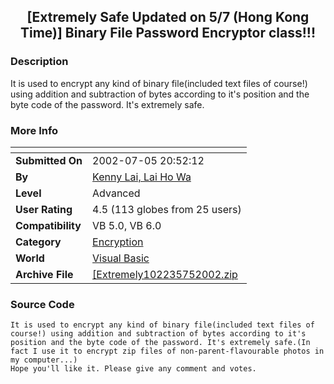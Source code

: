 ﻿<div align="center">

## \[Extremely Safe Updated on 5/7 \(Hong Kong Time\)\] Binary File Password Encryptor class\!\!\!


</div>

### Description

It is used to encrypt any kind of binary file(included text files of course!) using addition and subtraction of bytes according to it's position and the byte code of the password. It's extremely safe.
 
### More Info
 


<span>             |<span>
---                |---
**Submitted On**   |2002-07-05 20:52:12
**By**             |[Kenny Lai, Lai Ho Wa](https://github.com/Planet-Source-Code/PSCIndex/blob/master/ByAuthor/kenny-lai-lai-ho-wa.md)
**Level**          |Advanced
**User Rating**    |4.5 (113 globes from 25 users)
**Compatibility**  |VB 5\.0, VB 6\.0
**Category**       |[Encryption](https://github.com/Planet-Source-Code/PSCIndex/blob/master/ByCategory/encryption__1-48.md)
**World**          |[Visual Basic](https://github.com/Planet-Source-Code/PSCIndex/blob/master/ByWorld/visual-basic.md)
**Archive File**   |[\[Extremely102235752002\.zip](https://github.com/Planet-Source-Code/kenny-lai-lai-ho-wa-extremely-safe-updated-on-5-7-hong-kong-time-binary-file-password-encr__1-36457/archive/master.zip)





### Source Code

```
It is used to encrypt any kind of binary file(included text files of course!) using addition and subtraction of bytes according to it's position and the byte code of the password. It's extremely safe.(In fact I use it to encrypt zip files of non-parent-flavourable photos in my computer...)
Hope you'll like it. Please give any comment and votes.
```

